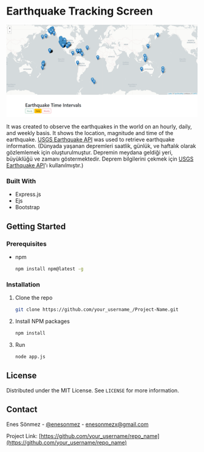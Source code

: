 # Earthquake Tracking Screen

![Earthquake Tracking Screen](/assets/images/screenshot.png)

It was created to observe the earthquakes in the world on an hourly, daily, and weekly basis. It shows the location, magnitude and time of the earthquake. [USGS Earthquake API](https://earthquake.usgs.gov/earthquakes/feed/v1.0/geojson_detail.php) was used to retrieve earthquake information. (Dünyada yaşanan depremleri saatlik, günlük, ve haftalık olarak gözlemlemek için oluşturulmuştur. Depremin meydana geldiği yeri, büyüklüğü ve zamanı göstermektedir. Deprem bilgilerini çekmek için [USGS Earthquake API](https://earthquake.usgs.gov/earthquakes/feed/v1.0/geojson_detail.php)'ı kullanılmıştır.)

### Built With

* Express.js
* Ejs
* Bootstrap


## Getting Started

### Prerequisites
* npm
  ```sh
  npm install npm@latest -g
  ```

### Installation
1. Clone the repo
   ```sh
   git clone https://github.com/your_username_/Project-Name.git
   ```
2. Install NPM packages
   ```sh
   npm install
   ```
3. Run
   ```sh
   node app.js
   ```

## License
Distributed under the MIT License. See `LICENSE` for more information.

## Contact
Enes Sönmez - [@enesonmez](https://www.linkedin.com/in/enesonmez/) - enesonmezx@gmail.com

Project Link: [https://github.com/your_username/repo_name](https://github.com/your_username/repo_name)



